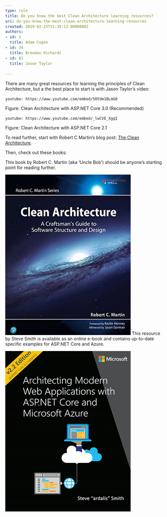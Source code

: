 ```yaml
---
type: rule
title: Do you know the best Clean Architecture learning resources?
uri: do-you-know-the-best-clean-architecture-learning-resources
created: 2019-02-25T21:35:13.0000000Z
authors:
- id: 1
  title: Adam Cogan
- id: 34
  title: Brendan Richards
- id: 81
  title: Jason Taylor

---
```


There are many great resources for learning the principles of Clean Architecture, but a the best place to start is with Jason Taylor’s video:


`youtube: https://www.youtube.com/embed/5OtUm1BLmG0`
 
Figure: Clean Architecture with ASP.NET Core 3.0 (Recommended)


`youtube: https://www.youtube.com/embed/_lwCVE_XgqI`
 

Figure: Clean Architecture with ASP.NET Core 2.1

To read further, start with Robert C Martin’s blog post:        [The Clean Architecture](http://blog.cleancoder.com/uncle-bob/2012/08/13/the-clean-architecture.html).

 
Then, check out these books:

This book by Robert C. Martin (aka ‘Uncle Bob’) should be anyone’s starting point for reading further.

![Clean Architecture: A Craftsman's Guide to Software Structure and Design](clean-architecture-book-1.jpg)
This resource by Steve Smith is available as an online e-book and contains up-to-date specific examples for ASP.NET Core and Azure.



![Architecting Modern Web Applications with ASP.NET Core and Microsoft Azure](clean-architecture-book-2.png)
